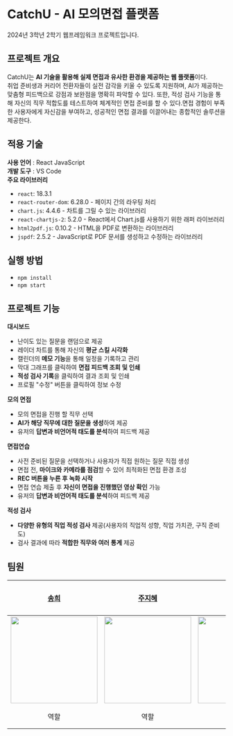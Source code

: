# CatchU - AI 모의면접 플랫폼
2024년 3학년 2학기 웹프레임워크 프로젝트입니다.

## 프로젝트 개요

CatchU는 **AI 기술을 활용해 실제 면접과 유사한 환경을 제공하는 웹 플랫폼**이다. 
<br>
취업 준비생과 커리어 전환자들이 실전 감각을 키울 수 있도록 지원하며, AI가 제공하는 맞춤형 피드백으로 강점과 보완점을 명확히 파악할 수 있다. 또한, 적성 검사 기능을 통해 자신의 직무 적합도를 테스트하여 체계적인 면접 준비를 할 수 있다.면접 경험이 부족한 사용자에게 자신감을 부여하고, 성공적인 면접 결과를 이끌어내는 종합적인 솔루션을 제공한다.

## 적용 기술

**사용 언어** : React JavaScript
<br>
**개발 도구** : VS Code
<br>
**주요 라이브러리**
- `react`: 18.3.1
- `react-router-dom`: 6.28.0 -  페이지 간의 라우팅 처리
- `chart.js`: 4.4.6 - 차트를 그릴 수 있는 라이브러리
- `react-chartjs-2`: 5.2.0 - React에서 Chart.js를 사용하기 위한 래퍼 라이브러리
- `html2pdf.js`: 0.10.2 - HTML을 PDF로 변환하는 라이브러리
- `jspdf`: 2.5.2 - JavaScript로 PDF 문서를 생성하고 수정하는 라이브러리

## 실행 방법
- `npm install`
- `npm start`

## 프로젝트 기능
**대시보드**
- 난이도 있는 질문을 랜덤으로 제공
- 레이더 차트를 통해 자신의 **평균 스킬 시각화**
- 캘린더의 **메모 기능**을 통해 일정을 기록하고 관리
- 막대 그래프를 클릭하여 **면접 피드백 조회 및 인쇄** 
- **적성 검사 기록**을 클릭하여 결과 조회 및 인쇄
- 프로필 "수정" 버튼을 클릭하여 정보 수정 <br>

**모의 면접**
- 모의 면접을 진행 할 직무 선택
- **AI가 해당 직무에 대한 질문을 생성**하여 제공
- 유저의 **답변과 비언어적 태도를 분석**하여 피드백 제공 <br>

**면접연습**
- 사전 준비된 질문을 선택하거나 사용자가 직접 원하는 질문 직접 생성
- 면접 전, **마이크와 카메라를 점검**할 수 있어 최적화된 면접 환경 조성
- **REC 버튼을 누른 후 녹화 시작**
- 면접 연습 제출 후 **자신이 면접을 진행했던 영상 확인** 가능 
- 유저의 **답변과 비언어적 태도를 분석**하여 피드백 제공 <br>

**적성 검사**
- **다양한 유형의 직업 적성 검사** 제공(사용자의 직업적 성향, 직업 가치관, 구직 준비도)
- 검사 결과에 따라 **적합한 직무와 여러 통계** 제공

## 팀원

| [송희](https://github.com/felizsong) | [주지혜](https://github.com/ZUZ1H3) | [이주현](https://github.com/hana03030) | [김민서](https://github.com/sunmay12)|
| ------------ | ------------- | ------------- | ------------- |
| <img src="https://github.com/user-attachments/assets/d989d0ae-8829-4759-9aa6-1889206cdb6c" width="200" />|<img src="https://github.com/user-attachments/assets/20b39c67-2781-4bf0-9a11-5481fc4a43a7" width="200" />|<img src="https://github.com/user-attachments/assets/6cf9b675-ee5c-4679-ad50-1cf5d62016c4" width="200" />|
| <div align="center">역할</div> | <div align="center">역할</div> | <div align="center">역할</div> | <div align="center">역할</div> |
